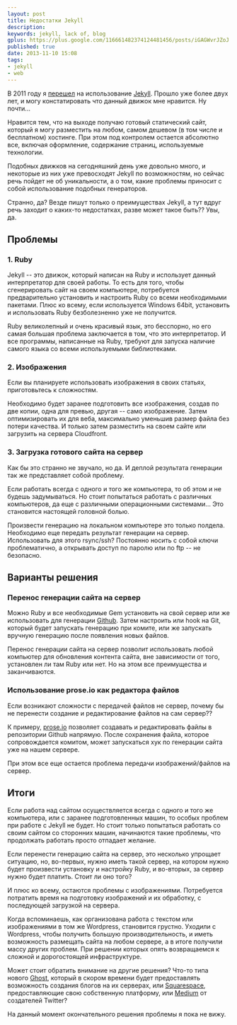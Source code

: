 ```yaml
---
layout: post
title: Недостатки Jekyll
description:
keywords: jekyll, lack of, blog
gplus: https://plus.google.com/116661482374124481456/posts/iGAGWvrJZoJ
published: true
date: 2013-11-10 15:08
tags:
- jekyll
- web
---
```


В 2011 году я [перешел](/2011/03/06/jekyll/ "Сменил wordpress на jekyll") на использование [Jekyll](http://jekyllrb.com "Jekyll. Simple, blog-aware, static sites"). Прошло уже более двух лет, и могу констатировать что данный движок мне нравится. Ну почти...

Нравится тем, что на выходе получаю готовый статический сайт, который я могу разместить на любом, самом дешевом (в том числе и бесплатном) хостинге. При этом под контролем остается абсолютно все, включая оформление, содержание страниц, используемые технологии.

Подобных движков на сегодняшний день уже довольно много, и некоторые из них уже превосходят Jekyll по возможностям, но сейчас речь пойдет не об уникальности, а о том, какие проблемы приносит с собой использование подобных генераторов.

Странно, да? Везде пишут только о преимуществах Jekyll, а тут вдруг речь заходит о каких-то недостатках, разве может такое быть?? Увы, да.

## Проблемы

### 1. Ruby

Jekyll -- это движок, который написан на Ruby и использует данный интерпретатор для своей работы. То есть для того, чтобы сгенерировать сайт на своем компьютере, потребуется предварительно установить и настроить Ruby со всеми необходимыми пакетами. Плюс ко всему, если используется Windows 64bit, установить и использовать Ruby безболезненно уже не получится.

Ruby великолепный и очень красивый язык, это бесспорно, но его самая большая проблема заключается в том, что это интерпретатор. И все программы, написанные на Ruby, требуют для запуска наличие самого языка со всеми используемыми библиотеками.

### 2. Изображения

Если вы планируете использовать изображения в своих статьях, приготовьтесь к сложностям.

Необходимо будет заранее подготовить все изображения, создав по две копии, одна для превью, другая -- само изображение. Затем оптимизировать их для веба, максимально уменьшив размер файла без потери качества. И только затем разместить на своем сайте или загрузить на сервера Cloudfront.

### 3. Загрузка готового сайта на сервер

Как бы это странно не звучало, но да. И деплой результата генерации так же представляет собой проблему.

Если работать всегда с одного и того же компьютера, то об этом и не будешь задумываться. Но стоит попытаться работать с различных компьютеров, да еще с различными операционными системами... Это становится настоящей головной болью.

Произвести генерацию на локальном компьютере это только полдела. Необходимо еще передать результат генерации на сервер. Использовать для этого rsync/ssh? Постоянно носить с собой ключи проблематично, а открывать доступ по паролю или по ftp -- не безопасно.

## Варианты решения

### Перенос генерации сайта на сервер

Можно Ruby и все необходимые Gem установить на свой сервер или же использовать для генерации [Github](https://github.com/). Затем настроить или hook на Git, который будет запускать генерацию при комите, или же запускать вручную генерацию после появления новых файлов.

Перенос генерации сайта на сервер позволит использовать любой компьютер для обновления контента сайта, вне зависимости от того, установлен ли там Ruby или нет. Но на этом все преимущества и заканчиваются.

### Использование prose.io как редактора файлов

Если возникают сложности с передачей файлов не сервер, почему бы не перенести создание и редактирование файлов на сам сервер??

К примеру, [prose.io](http://prose.io) позволяет создавать и редактировать файлы в репозитории Github напрямую. После сохранения файла, которое сопровождается комитом, может запускаться хук по генерации сайта уже на нашем сервере.

При этом все еще остается проблема передачи изображений/файлов на сервер.

## Итоги

Если работа над сайтом осуществляется всегда с одного и того же компьютера, или с заранее подготовленных машин, то особых проблем при работе с Jekyll  не будет. Но стоит только попытаться работать со своим сайтом со сторонних машин, начинаются такие проблемы, что продолжать работать просто отпадает желание.

Если перенести генерацию сайта на сервер, это несколько упрощает ситуацию, но, во-первых, нужно иметь такой сервер, на котором нужно будет произвести установку и настройку Ruby, и во-вторых, за сервер нужно будет платить. Стоит ли оно того?

И плюс ко всему, остаются проблемы с изображениями. Потребуется потратить время на подготовку изображений и их обработку, с последующей загрузкой на сервера.

Когда вспоминаешь, как организована работа с текстом или изображениями в том же Wordpress, становится грустно. Уходили с Wordpress, чтобы получить большую производительность, и иметь возможность размещать сайта на любом сервере, а в итоге получили массу других проблем. При решении которых опять возвращаемся к сложной и дорогостоящей инфраструктуре.

Может стоит обратить внимание на другие решения? Что-то типа нового [Ghost](https://ghost.org "Ghost"), который в скором времени будет предоставлять возможность создания блогов на их серверах, или [Squarespace](http://www.squarespace.com "Build a Website"), предоставляющие свою собственную платформу, или [Medium](https://medium.com "Medium") от создателей Twitter?

На данный момент окончательного решения проблемы я пока не вижу.

